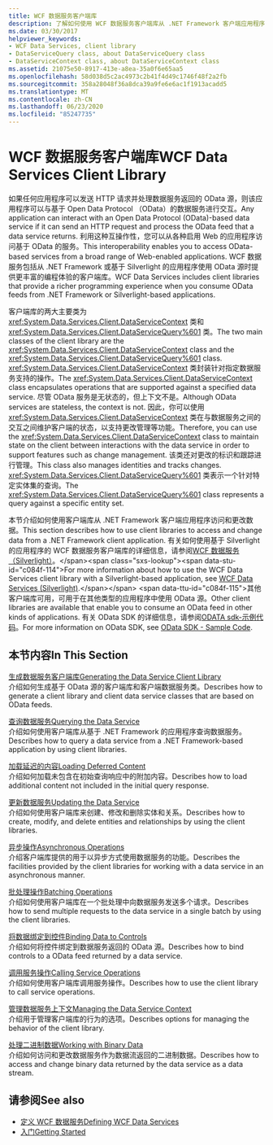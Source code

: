 ```yaml
---
title: WCF 数据服务客户端库
description: 了解如何使用 WCF 数据服务客户端库从 .NET Framework 客户端应用程序访问和更改数据。
ms.date: 03/30/2017
helpviewer_keywords:
- WCF Data Services, client library
- DataServiceQuery class, about DataServiceQuery class
- DataServiceContext class, about DataServiceContext class
ms.assetid: 21075e50-8917-413e-a8ea-35a0f6e65aa5
ms.openlocfilehash: 58d038d5c2ac4973c2b41f4d49c1746f48f2a2fb
ms.sourcegitcommit: 358a28048f36a8dca39a9fe6e6ac1f1913acadd5
ms.translationtype: MT
ms.contentlocale: zh-CN
ms.lasthandoff: 06/23/2020
ms.locfileid: "85247735"
---
```

# <a name="wcf-data-services-client-library"></a><span data-ttu-id="c084f-103">WCF 数据服务客户端库</span><span class="sxs-lookup"><span data-stu-id="c084f-103">WCF Data Services Client Library</span></span>
<span data-ttu-id="c084f-104">如果任何应用程序可以发送 HTTP 请求并处理数据服务返回的 OData 源，则该应用程序可以与基于 Open Data Protocol （OData）的数据服务进行交互。</span><span class="sxs-lookup"><span data-stu-id="c084f-104">Any application can interact with an Open Data Protocol (OData)-based data service if it can send an HTTP request and process the OData feed that a data service returns.</span></span> <span data-ttu-id="c084f-105">利用这种互操作性，您可以从各种启用 Web 的应用程序访问基于 OData 的服务。</span><span class="sxs-lookup"><span data-stu-id="c084f-105">This interoperability enables you to access OData-based services from a broad range of Web-enabled applications.</span></span> <span data-ttu-id="c084f-106">WCF 数据服务包括从 .NET Framework 或基于 Silverlight 的应用程序使用 OData 源时提供更丰富的编程体验的客户端库。</span><span class="sxs-lookup"><span data-stu-id="c084f-106">WCF Data Services includes client libraries that provide a richer programming experience when you consume OData feeds from .NET Framework or Silverlight-based applications.</span></span>  
  
 <span data-ttu-id="c084f-107">客户端库的两大主要类为 <xref:System.Data.Services.Client.DataServiceContext> 类和 <xref:System.Data.Services.Client.DataServiceQuery%601> 类。</span><span class="sxs-lookup"><span data-stu-id="c084f-107">The two main classes of the client library are the <xref:System.Data.Services.Client.DataServiceContext> class and the <xref:System.Data.Services.Client.DataServiceQuery%601> class.</span></span> <span data-ttu-id="c084f-108"><xref:System.Data.Services.Client.DataServiceContext> 类封装针对指定数据服务支持的操作。</span><span class="sxs-lookup"><span data-stu-id="c084f-108">The <xref:System.Data.Services.Client.DataServiceContext> class encapsulates operations that are supported against a specified data service.</span></span> <span data-ttu-id="c084f-109">尽管 OData 服务是无状态的，但上下文不是。</span><span class="sxs-lookup"><span data-stu-id="c084f-109">Although OData services are stateless, the context is not.</span></span> <span data-ttu-id="c084f-110">因此，你可以使用 <xref:System.Data.Services.Client.DataServiceContext> 类在与数据服务之间的交互之间维护客户端的状态，以支持更改管理等功能。</span><span class="sxs-lookup"><span data-stu-id="c084f-110">Therefore, you can use the <xref:System.Data.Services.Client.DataServiceContext> class to maintain state on the client between interactions with the data service in order to support features such as change management.</span></span> <span data-ttu-id="c084f-111">该类还对更改的标识和跟踪进行管理。</span><span class="sxs-lookup"><span data-stu-id="c084f-111">This class also manages identities and tracks changes.</span></span> <span data-ttu-id="c084f-112"><xref:System.Data.Services.Client.DataServiceQuery%601> 类表示一个针对特定实体集的查询。</span><span class="sxs-lookup"><span data-stu-id="c084f-112">The <xref:System.Data.Services.Client.DataServiceQuery%601> class represents a query against a specific entity set.</span></span>  
  
 <span data-ttu-id="c084f-113">本节介绍如何使用客户端库从 .NET Framework 客户端应用程序访问和更改数据。</span><span class="sxs-lookup"><span data-stu-id="c084f-113">This section describes how to use client libraries to access and change data from a .NET Framework client application.</span></span> <span data-ttu-id="c084f-114">有关如何使用基于 Silverlight 的应用程序的 WCF 数据服务客户端库的详细信息，请参阅[WCF 数据服务（Silverlight）](https://docs.microsoft.com/previous-versions/windows/silverlight/dotnet-windows-silverlight/cc838234(v%3dvs.95))。</span><span class="sxs-lookup"><span data-stu-id="c084f-114">For more information about how to use the WCF Data Services client library with a Silverlight-based application, see [WCF Data Services (Silverlight)](https://docs.microsoft.com/previous-versions/windows/silverlight/dotnet-windows-silverlight/cc838234(v%3dvs.95)).</span></span> <span data-ttu-id="c084f-115">其他客户端库可用，可用于在其他类型的应用程序中使用 OData 源。</span><span class="sxs-lookup"><span data-stu-id="c084f-115">Other client libraries are available that enable you to consume an OData feed in other kinds of applications.</span></span> <span data-ttu-id="c084f-116">有关 OData SDK 的详细信息，请参阅[ODATA sdk-示例代码](https://www.odata.org/ecosystem/#sdk)。</span><span class="sxs-lookup"><span data-stu-id="c084f-116">For more information on OData SDK, see [OData SDK - Sample Code](https://www.odata.org/ecosystem/#sdk).</span></span>
  
## <a name="in-this-section"></a><span data-ttu-id="c084f-117">本节内容</span><span class="sxs-lookup"><span data-stu-id="c084f-117">In This Section</span></span>  
 [<span data-ttu-id="c084f-118">生成数据服务客户端库</span><span class="sxs-lookup"><span data-stu-id="c084f-118">Generating the Data Service Client Library</span></span>](generating-the-data-service-client-library-wcf-data-services.md)  
 <span data-ttu-id="c084f-119">介绍如何生成基于 OData 源的客户端库和客户端数据服务类。</span><span class="sxs-lookup"><span data-stu-id="c084f-119">Describes how to generate a client library and client data service classes that are based on OData feeds.</span></span>  
  
 [<span data-ttu-id="c084f-120">查询数据服务</span><span class="sxs-lookup"><span data-stu-id="c084f-120">Querying the Data Service</span></span>](querying-the-data-service-wcf-data-services.md)  
 <span data-ttu-id="c084f-121">介绍如何使用客户端库从基于 .NET Framework 的应用程序查询数据服务。</span><span class="sxs-lookup"><span data-stu-id="c084f-121">Describes how to query a data service from a .NET Framework-based application by using client libraries.</span></span>  
  
 [<span data-ttu-id="c084f-122">加载延迟的内容</span><span class="sxs-lookup"><span data-stu-id="c084f-122">Loading Deferred Content</span></span>](loading-deferred-content-wcf-data-services.md)  
 <span data-ttu-id="c084f-123">介绍如何加载未包含在初始查询响应中的附加内容。</span><span class="sxs-lookup"><span data-stu-id="c084f-123">Describes how to load additional content not included in the initial query response.</span></span>  
  
 [<span data-ttu-id="c084f-124">更新数据服务</span><span class="sxs-lookup"><span data-stu-id="c084f-124">Updating the Data Service</span></span>](updating-the-data-service-wcf-data-services.md)  
 <span data-ttu-id="c084f-125">介绍如何使用客户端库来创建、修改和删除实体和关系。</span><span class="sxs-lookup"><span data-stu-id="c084f-125">Describes how to create, modify, and delete entities and relationships by using the client libraries.</span></span>  
  
 [<span data-ttu-id="c084f-126">异步操作</span><span class="sxs-lookup"><span data-stu-id="c084f-126">Asynchronous Operations</span></span>](asynchronous-operations-wcf-data-services.md)  
 <span data-ttu-id="c084f-127">介绍客户端库提供的用于以异步方式使用数据服务的功能。</span><span class="sxs-lookup"><span data-stu-id="c084f-127">Describes the facilities provided by the client libraries for working with a data service in an asynchronous manner.</span></span>  
  
 [<span data-ttu-id="c084f-128">批处理操作</span><span class="sxs-lookup"><span data-stu-id="c084f-128">Batching Operations</span></span>](batching-operations-wcf-data-services.md)  
 <span data-ttu-id="c084f-129">介绍如何使用客户端库在一个批处理中向数据服务发送多个请求。</span><span class="sxs-lookup"><span data-stu-id="c084f-129">Describes how to send multiple requests to the data service in a single batch by using the client libraries.</span></span>  
  
 [<span data-ttu-id="c084f-130">将数据绑定到控件</span><span class="sxs-lookup"><span data-stu-id="c084f-130">Binding Data to Controls</span></span>](binding-data-to-controls-wcf-data-services.md)  
 <span data-ttu-id="c084f-131">介绍如何将控件绑定到数据服务返回的 OData 源。</span><span class="sxs-lookup"><span data-stu-id="c084f-131">Describes how to bind controls to a OData feed returned by a data service.</span></span>  
  
 [<span data-ttu-id="c084f-132">调用服务操作</span><span class="sxs-lookup"><span data-stu-id="c084f-132">Calling Service Operations</span></span>](calling-service-operations-wcf-data-services.md)  
 <span data-ttu-id="c084f-133">介绍如何使用客户端库调用服务操作。</span><span class="sxs-lookup"><span data-stu-id="c084f-133">Describes how to use the client library to call service operations.</span></span>  
  
 [<span data-ttu-id="c084f-134">管理数据服务上下文</span><span class="sxs-lookup"><span data-stu-id="c084f-134">Managing the Data Service Context</span></span>](managing-the-data-service-context-wcf-data-services.md)  
 <span data-ttu-id="c084f-135">介绍用于管理客户端库的行为的选项。</span><span class="sxs-lookup"><span data-stu-id="c084f-135">Describes options for managing the behavior of the client library.</span></span>  
  
 [<span data-ttu-id="c084f-136">处理二进制数据</span><span class="sxs-lookup"><span data-stu-id="c084f-136">Working with Binary Data</span></span>](working-with-binary-data-wcf-data-services.md)  
 <span data-ttu-id="c084f-137">介绍如何访问和更改数据服务作为数据流返回的二进制数据。</span><span class="sxs-lookup"><span data-stu-id="c084f-137">Describes how to access and change binary data returned by the data service as a data stream.</span></span>  
  
## <a name="see-also"></a><span data-ttu-id="c084f-138">请参阅</span><span class="sxs-lookup"><span data-stu-id="c084f-138">See also</span></span>

- [<span data-ttu-id="c084f-139">定义 WCF 数据服务</span><span class="sxs-lookup"><span data-stu-id="c084f-139">Defining WCF Data Services</span></span>](defining-wcf-data-services.md)
- [<span data-ttu-id="c084f-140">入门</span><span class="sxs-lookup"><span data-stu-id="c084f-140">Getting Started</span></span>](getting-started-with-wcf-data-services.md)
